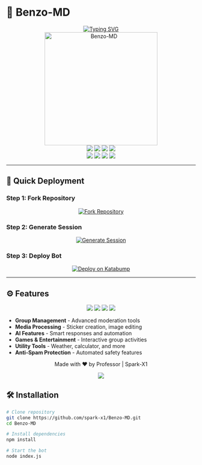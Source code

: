 # 🤖 Benzo-MD

<div align="center">

<a href="https://git.io/typing-svg">
  <img src="https://readme-typing-svg.demolab.com?font=Ribeye&size=50&pause=1000&color=33ff00&center=true&width=910&height=100&lines=Benzo-MD;Multi+Device+Whatsapp+Bot;Coded+By+Amon" alt="Typing SVG" />
</a>

<br />

<img src="https://o.uguu.se/KntRsfPu.jpg" alt="Benzo-MD" height="300">

<br />

<img src="https://img.shields.io/badge/Version-2.0.0-blue?style=for-the-badge&logo=github" />
<img src="https://img.shields.io/badge/Baileys-MD-green?style=for-the-badge&logo=whatsapp" />
<img src="https://img.shields.io/badge/Node.js-18%2B-success?style=for-the-badge&logo=nodedotjs" />
<img src="https://img.shields.io/badge/Status-Active-brightgreen?style=for-the-badge" />

<br />

<img src="https://img.shields.io/badge/Developer-Amon-purple?style=flat-square&logo=github" />
<img src="https://img.shields.io/badge/Username-spark--x1-orange?style=flat-square&logo=github" />
<img src="https://img.shields.io/badge/Multi_Device-Enabled-orange?style=flat-square&logo=android" />
<img src="https://img.shields.io/badge/License-MIT-yellow?style=flat-square&logo=opensourceinitiative" />

</div>

---

## 🚀 Quick Deployment

### Step 1: Fork Repository
<div align="center">
  <a href="https://github.com/spark-x1/Benzo-MD/fork">
    <img src="https://img.shields.io/badge/Fork-Repository-blue?style=for-the-badge" alt="Fork Repository"/>
  </a>
</div>

### Step 2: Generate Session
<div align="center">
  <a href="https://spark-pair.onrender.com/pair" target="_blank">
    <img src="https://img.shields.io/badge/Generate-Session_ID-success?style=for-the-badge" alt="Generate Session"/>
  </a>
</div>

### Step 3: Deploy Bot
<div align="center">
  <a href="https://dashboard.katabump.com/auth/login#d6b7d6" target="_blank">
    <img src="https://img.shields.io/badge/Deploy-Katabump-D6B7D6?style=for-the-badge&logo=server&logoColor=black" alt="Deploy on Katabump"/>
  </a>
</div>

---

## ⚙️ Features

<div align="center">
<img src="https://img.shields.io/badge/🤖_AI_Powered-FF6B6B?style=flat-square" />
<img src="https://img.shields.io/badge/🖼️_Media_Processing-4ECDC4?style=flat-square" />
<img src="https://img.shields.io/badge/👥_Group_Management-45B7D1?style=flat-square" />
<img src="https://img.shields.io/badge/⚡_Fast_Response-96CEB4?style=flat-square" />
</div>

- **Group Management** - Advanced moderation tools
- **Media Processing** - Sticker creation, image editing
- **AI Features** - Smart responses and automation
- **Games & Entertainment** - Interactive group activities
- **Utility Tools** - Weather, calculator, and more
- **Anti-Spam Protection** - Automated safety features

<div align="center">

Made with ❤️ by Professor | Spark-X1

<img src="https://img.shields.io/badge/⭐_Star_this_Repository-yellow?style=for-the-badge&logo=github" />

</div>

## 🛠️ Installation

```bash
# Clone repository
git clone https://github.com/spark-x1/Benzo-MD.git
cd Benzo-MD

# Install dependencies
npm install

# Start the bot
node index.js
